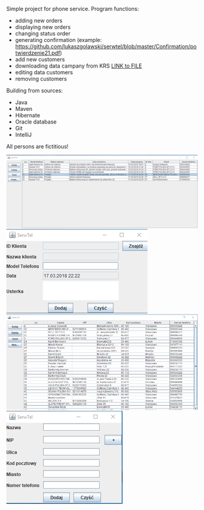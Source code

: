 Simple project for phone service. 
Program functions:
- adding new orders
- displaying new orders
- changing status order
- generating confirmation (example: https://github.com/lukaszgolawski/serwtel/blob/master/Confirmation/potwierdzenie21.pdf)
- add new customers
- downloading data campany from KRS [LINK to FILE](https://github.com/lukaszgolawski/serwtel/blob/master/src/main/java/panelcustomerslist/addcustomer/controller/FindsDataCampany.java)
- editing data customers
- removing customers 

Building from sources:
- Java
- Maven
- Hibernate
- Oracle database
- Git
- IntelliJ

All persons are fictitious!

![alt tag](https://github.com/lukaszgolawski/serwtel/blob/master/Picture/OdersPanel.png?raw=true)
![alt tag](https://github.com/lukaszgolawski/serwtel/blob/master/Picture/addingOrder.png?raw=true)
![alt tag](https://github.com/lukaszgolawski/serwtel/blob/master/Picture/CustomerPanel.png?raw=true)
![alt tag](https://github.com/lukaszgolawski/serwtel/blob/master/Picture/addingCustomer.png?raw=true)
